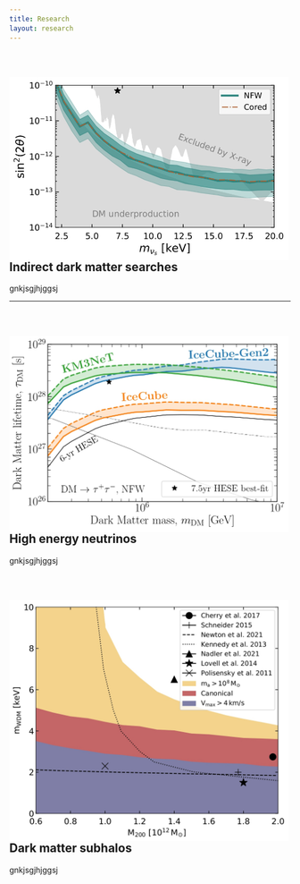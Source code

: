 ```yaml
---
title: Research
layout: research
---
```



&nbsp;<br>
&nbsp;<br>

<img style="float: left;" src="assets/images/Papers/SterileNeutrino.jpg" width="500">

## Indirect dark matter searches
gnkjsgjhjggsj

___

<!-- ####### -->

&nbsp;<br>
&nbsp;<br>

<img style="float: left;" src="assets/images/Papers/DM_nu.jpg" width="500">

## High energy neutrinos
gnkjsgjhjggsj


<!-- ####### -->

&nbsp;<br>
&nbsp;<br>

<img style="float: left;" src="assets/images/Papers/wdm_Constraints.jpg" width="500">

## Dark matter subhalos
gnkjsgjhjggsj


<!-- ####### -->